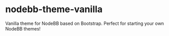 nodebb-theme-vanilla
====================

Vanilla theme for NodeBB based on Bootstrap. Perfect for starting your own NodeBB themes!